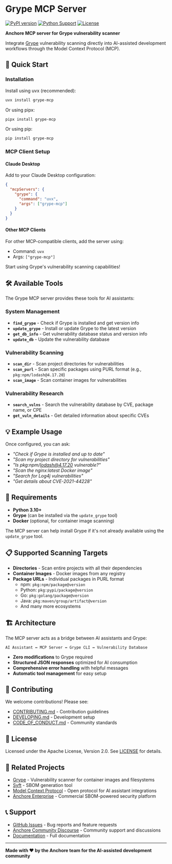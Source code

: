 # Grype MCP Server

[![PyPI version](https://img.shields.io/pypi/v/grype-mcp.svg)](https://pypi.org/project/grype-mcp/)
[![Python Support](https://img.shields.io/pypi/pyversions/grype-mcp.svg)](https://pypi.org/project/grype-mcp/)
[![License](https://img.shields.io/badge/License-Apache%202.0-blue.svg)](https://opensource.org/licenses/Apache-2.0)

**Anchore MCP server for Grype vulnerability scanner**

Integrate [Grype](https://github.com/anchore/grype) vulnerability scanning directly into AI-assisted development workflows through the Model Context Protocol (MCP).

## 🚀 Quick Start

### Installation

Install using uvx (recommended):
```bash
uvx install grype-mcp
```

Or using pipx:
```bash
pipx install grype-mcp
```

Or using pip:
```bash
pip install grype-mcp
```

### MCP Client Setup

#### Claude Desktop
Add to your Claude Desktop configuration:

```json
{
  "mcpServers": {
    "grype": {
      "command": "uvx",
      "args": ["grype-mcp"]
    }
  }
}
```

#### Other MCP Clients
For other MCP-compatible clients, add the server using:
- Command: `uvx`
- Args: `["grype-mcp"]`

Start using Grype's vulnerability scanning capabilities!

## 🛠️ Available Tools

The Grype MCP server provides these tools for AI assistants:

### System Management
- **`find_grype`** - Check if Grype is installed and get version info
- **`update_grype`** - Install or update Grype to the latest version
- **`get_db_info`** - Get vulnerability database status and version info
- **`update_db`** - Update the vulnerability database

### Vulnerability Scanning
- **`scan_dir`** - Scan project directories for vulnerabilities  
- **`scan_purl`** - Scan specific packages using PURL format (e.g., `pkg:npm/lodash@4.17.20`)
- **`scan_image`** - Scan container images for vulnerabilities

### Vulnerability Research
- **`search_vulns`** - Search the vulnerability database by CVE, package name, or CPE
- **`get_vuln_details`** - Get detailed information about specific CVEs

## 💡 Example Usage

Once configured, you can ask:

- *"Check if Grype is installed and up to date"*
- *"Scan my project directory for vulnerabilities"*  
- *"Is pkg:npm/lodash@4.17.20 vulnerable?"*
- *"Scan the nginx:latest Docker image"*
- *"Search for Log4j vulnerabilities"*
- *"Get details about CVE-2021-44228"*

## 🔧 Requirements

- **Python 3.10+**
- **Grype** (can be installed via the `update_grype` tool)
- **Docker** (optional, for container image scanning)

The MCP server can help install Grype if it's not already available using the `update_grype` tool.

## 📋 Supported Scanning Targets

- **Directories** - Scan entire projects with all their dependencies
- **Container Images** - Docker images from any registry
- **Package URLs** - Individual packages in PURL format
  - npm: `pkg:npm/package@version`
  - Python: `pkg:pypi/package@version`  
  - Go: `pkg:golang/package@version`
  - Java: `pkg:maven/group/artifact@version`
  - And many more ecosystems

## 🏗️ Architecture

The MCP server acts as a bridge between AI assistants and Grype:

```
AI Assistant ↔ MCP Server ↔ Grype CLI ↔ Vulnerability Database
```

- **Zero modifications** to Grype required
- **Structured JSON responses** optimized for AI consumption
- **Comprehensive error handling** with helpful messages
- **Automatic tool management** for easy setup

## 🤝 Contributing

We welcome contributions! Please see:

- [CONTRIBUTING.md](CONTRIBUTING.md) - Contribution guidelines
- [DEVELOPING.md](DEVELOPING.md) - Development setup
- [CODE_OF_CONDUCT.md](CODE_OF_CONDUCT.md) - Community standards

## 📄 License

Licensed under the Apache License, Version 2.0. See [LICENSE](LICENSE) for details.

## 🔗 Related Projects

- [Grype](https://github.com/anchore/grype) - Vulnerability scanner for container images and filesystems
- [Syft](https://github.com/anchore/syft) - SBOM generation tool
- [Model Context Protocol](https://modelcontextprotocol.io/) - Open protocol for AI assistant integrations
- [Anchore Enterprise](https://anchore.com/platform) - Commercial SBOM-powered security platform

## 📞 Support

- [GitHub Issues](https://github.com/anchore/grype-mcp/issues) - Bug reports and feature requests
- [Anchore Community Discourse](https://anchore.com/discourse/) - Community support and discussions
- [Documentation](https://github.com/anchore/grype-mcp#readme) - Full documentation

---

**Made with ❤️ by the Anchore team for the AI-assisted development community**